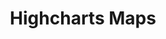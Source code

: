 ---
title:  Highcharts Maps
type: ADDITIONAL PRODUCT
description: Highcharts Maps offers a standards-based way for generating schematic maps in web-based projects. It extends the user-friendly Highcharts JavaScript API and allows web developers to build interactive maps to display sales, election results or any other information linked to geography.
buttons:
- name: 免费下载试用
  link: /download
  class: btn-primary
- name: 购买授权
  link: /shop
  class: btn-secondary	
demos:
- name: Spider Map
  iframe: https://www.highcharts.com/samples/nonav/highcharts/website/small-demos-maps?charts=spider
  link: /demo/maps/spider-map/brand-light
- name: Current Temps
  iframe: https://www.highcharts.com/samples/nonav/highcharts/website/small-demos-maps?charts=temps
  link: /demo/maps/eu-capitals-temp/brand-light
- name: Marker Clusters
  iframe: https://www.highcharts.com/samples/nonav/highcharts/website/small-demos-maps?charts=clusters
  link: /demo/maps/marker-clusters/brand-light
- name: Built-In Projection
  iframe: https://www.highcharts.com/samples/nonav/highcharts/website/small-demos-maps?charts=projection
  link: /demo/maps/topojson-projection
features: 
- title: Map Collection
  description: We provide a collection of hundreds of maps, all optimized for fast download and rendering with Highcharts Maps. The map collection is also available via NPM.
  cover: https://wp-assets.highcharts.com/www-highcharts-com/blog/wp-content/uploads/2022/06/22102718/feature-maps-collection.png
- title: Built-in Projections
  description: Highcharts Maps includes some basic built-in projections, and other projections can be custom built and plugged in.
  cover: https://wp-assets.highcharts.com/www-highcharts-com/blog/wp-content/uploads/2022/06/22102722/feature-maps-projections.png
- title: Color Axis
  description: Control the color layout of Highcharts Maps choropleth maps in a separate color axis with common options like min, max, logarithmic scale and more.
  cover: https://wp-assets.highcharts.com/www-highcharts-com/blog/wp-content/uploads/2022/06/22102719/feature-maps-coloraxis.png
- title: Custom Maps
  description: Create custom maps using SVG, such as this regular map of a made-up place, or this irregular map of a real place.
  cover: https://wp-assets.highcharts.com/www-highcharts-com/blog/wp-content/uploads/2022/06/22102720/feature-maps-custom.png
- title: Map Types
  description: Several map types are supported, including map area, map line, points of interest, bubbles on maps, heatmaps and tilemaps.
  cover: https://wp-assets.highcharts.com/www-highcharts-com/blog/wp-content/uploads/2022/06/22102717/feature-map-maptypes.png
- title: Map Navigation
  description: Navigate Highcharts Maps with plus/minus buttons, doubleclick to zoom, mousewheel zooming, multitouch and panning.
  cover: https://wp-assets.highcharts.com/www-highcharts-com/blog/wp-content/uploads/2022/06/22102721/feature-maps-navigation.png
- title: Includes Highcharts
  description: The Highcharts library is also included, which provides an additional 30 different chart types.
  cover: https://wp-assets.highcharts.com/www-highcharts-com/blog/wp-content/uploads/2022/06/22091436/feature-all-ncludes-highcharts.png
- title: Temperature Map Series (coming soon)
  description: Use the temperature map series to highlight areas of your map detailing the density or severity of the data.
  cover: https://wp-assets.highcharts.com/www-highcharts-com/blog/wp-content/uploads/2022/08/16124421/feature-maps-temperature.png
---
